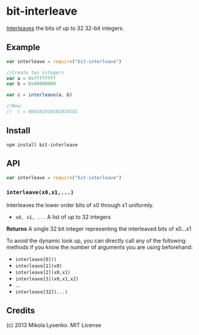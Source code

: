 bit-interleave
==============
[Interleaves](https://en.wikipedia.org/wiki/Z-order_%28curve%29) the bits of up to 32 32-bit integers.

## Example

```javascript
var interleave = require("bit-interleave")

//Create two integers
var a = 0xffffffff
var b = 0x00000000

var c = interleave(a, b)

//Now:
//  c = 0b0101010101010101
```

## Install

    npm install bit-interleave
    
## API

```javascript
var interleave = require("bit-interleave")
```

### `interleave(x0,x1,...)`
Interleaves the lower order bits of x0 through x1 uniformly. 

* `x0, x1, ...` A list of up to 32 integers

**Returns** A single 32 bit integer representing the interleaved bits of x0...x1

To avoid the dynamic look up, you can directly call any of the following methods if you know the number of arguments you are using beforehand:

* `interleave[0]()`
* `interleave[1](x0)`
* `interleave[2](x0,x1)`
* `interleave[3](x0,x1,x2)`
* ...
* `interleave[32](...)`

## Credits
(c) 2013 Mikola Lysenko. MIT License